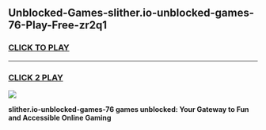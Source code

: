 
## Unblocked-Games-slither.io-unblocked-games-76-Play-Free-zr2q1
<h3>
<a href="https://premium76.site?title=slither.io-unblocked-games-76&ref=23A">CLICK TO PLAY</a></h3>
<hr>

<h3>
<a href="https://premium76.site?title=slither.io-unblocked-games-76&ref=23A">CLICK 2 PLAY</a>
  
</h3>

<a href="https://premium76.site?title=slither.io-unblocked-games-76&ref=23A"><img src="https://clearcache.store/games.png"></a>


**slither.io-unblocked-games-76 games unblocked: Your Gateway to Fun and Accessible Online Gaming**
